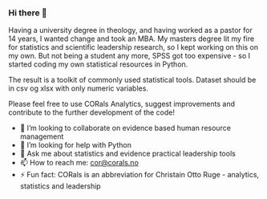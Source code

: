 ### Hi there 👋

Having a university degree in theology, and having worked as a pastor for 14 years, I wanted change and took an MBA. 
My masters degree lit my fire for statistics and scientific leadership research, so I kept working on this on my own. 
But not being a student any more, SPSS got too expensive - so I started coding my own statistical resources in Python. 

The result is a toolkit of commonly used statistical tools.
Dataset should be in csv og xlsx with only numeric variables. 

Please feel free to use CORals Analytics, suggest improvements and contribute to the further development of the code!

- 👯 I’m looking to collaborate on evidence based human resource management
- 🤔 I’m looking for help with Python
- 💬 Ask me about statistics and evidence practical leadership tools
- 📫 How to reach me: cor@corals.no
- ⚡ Fun fact: CORals is an abbreviation for Christain Otto Ruge - analytics, statistics and leadership


